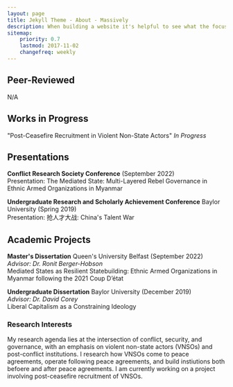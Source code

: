 ```yaml
---
layout: page
title: Jekyll Theme - About - Massively
description: When building a website it's helpful to see what the focus of your site is. This page is an example of how to show a website's focus.
sitemap:
    priority: 0.7
    lastmod: 2017-11-02
    changefreq: weekly
---
```

## Peer-Reviewed

N/A 

## Works in Progress

"Post-Ceasefire Recruitment in Violent Non-State Actors" <i>In Progress</i>

## Presentations

<b>Conflict Research Society Conference</b> (September 2022) <br>
Presentation: The Mediated State: Multi-Layered Rebel Governance in Ethnic Armed Organizations in Myanmar
    
<b>Undergraduate Research and Scholarly Achievement Conference</b> Baylor University (Spring 2019) <br>
Presentation: 抢人才大战: China's Talent War

## Academic Projects 

<b>Master's Dissertation</b> Queen's University Belfast (September 2022)<br>
<i>Advisor: Dr. Ronit Berger-Hobson</i> <br>
Mediated States as Resilient Statebuilding: Ethnic Armed Organizations in Myanmar following the 2021 Coup D’état 

<b>Undergraduate Dissertation</b> Baylor University (December 2019) <br>
<i>Advisor: Dr. David Corey</i> <br>
Liberal Capitalism as a Constraining Ideology 


### Research Interests 
<div class="box">
  <p>
  My research agenda lies at the intersection of conflict, security, and governance, with an emphasis on violent non-state actors (VNSOs) and post-conflict institutions. I research how VNSOs come to peace agreements, operate following peace agreements, and build instiutions both befoere and after peace agreements. I am currently working on a project involving post-ceasefire recruitment of VNSOs. 
  </p>
</div>

